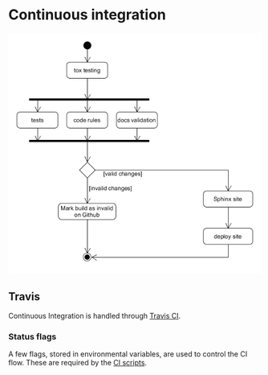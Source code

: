 # Continuous integration

![CI flow][ci_flow]

## Travis

Continuous Integration is handled through [Travis CI][travis].

### Status flags

A few flags, stored in environmental variables, are used to control the CI flow. These are required by the [CI scripts][scripts_repo].

[ci_flow]: ../img/diagram/ci_python_activity.png
[scripts_repo]: https://github.com/Bernardo-MG/ci-shell-scripts
[travis]: https://travis-ci.org/
